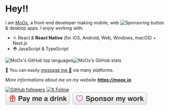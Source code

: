 # Hey!!


<a href="https://github.com/sponsors/MoOx">
  <img width="140" align="right" alt="Sponsoring button" src="https://github.com/user-attachments/assets/2b78433c-e7bb-48f5-9cb1-589598dd675a">
</a>

I am [MoOx](https://moox.io), a front-end developer making mobile, web & desktop
apps. I enjoy working with:

- ⚛️ React & **React Native** (for iOS, Android, Web, Windows, macOS) + Next.js
- ⛑ JavaScript & TypeScript

<img height="125" src="https://github-readme-stats.vercel.app/api/top-langs/?username=MoOx&theme=synthwave&layout=compact" alt="MoOx's GitHub top languages"
/><img height="125" src="https://github-readme-stats.vercel.app/api?username=moox&show_icons=true&theme=synthwave&count_private=true" alt="MoOx's GitHub stats"
/>

💬 You can easily [message me 📩](https://moox.io/contact) via many platforms.

_More informations about me on my website **<https://moox.io>**._

[![GitHub followers](https://img.shields.io/github/followers/MoOx?style=social&label=Follow%20me)](https://github.com/MoOx)
[![X Follow](https://img.shields.io/twitter/follow/MoOx?style=social&label=Follow%20me)](https://x.com/MoOx)
[![Sponsor my work](https://github.com/moox/.github/raw/main/FUNDING-button.svg)](https://github.com/sponsors/MoOx)
